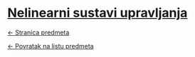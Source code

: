 # [Nelinearni sustavi upravljanja](https://www.github.com/studosi-fer/NSU)
[<- Stranica predmeta](https://www.fer.unizg.hr/predmet/nsu)

[<- Povratak na listu predmeta](https://www.github.com/studosi/FER)